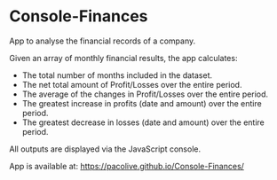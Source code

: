 # Console-Finances
App to analyse the financial records of a company.


Given an array of monthly financial results, the app calculates:

- The total number of months included in the dataset.
- The net total amount of Profit/Losses over the entire period.
- The average of the changes in Profit/Losses over the entire period.
- The greatest increase in profits (date and amount) over the entire period.
- The greatest decrease in losses (date and amount) over the entire period.

All outputs are displayed via the JavaScript console.

App is available at: https://pacolive.github.io/Console-Finances/

